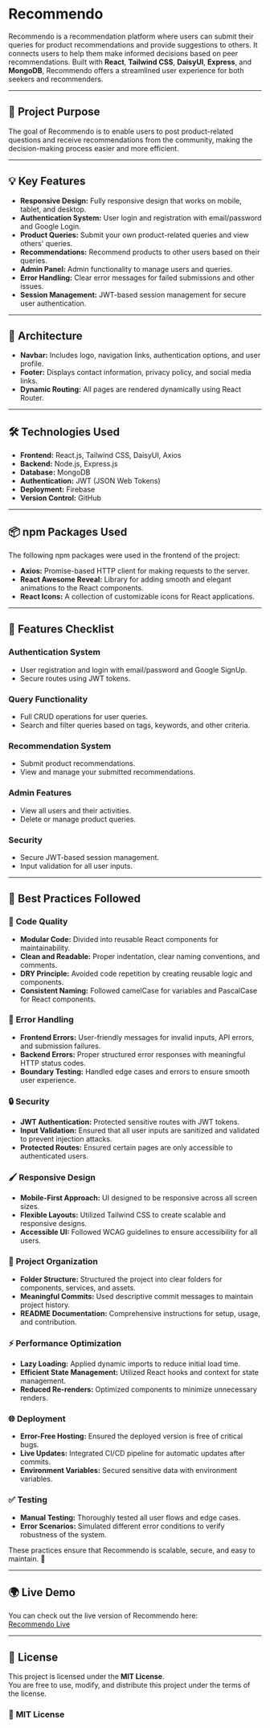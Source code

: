# Recommendo

Recommendo is a recommendation platform where users can submit their queries for product recommendations and provide suggestions to others. It connects users to help them make informed decisions based on peer recommendations. Built with **React**, **Tailwind CSS**, **DaisyUI**, **Express**, and **MongoDB**, Recommendo offers a streamlined user experience for both seekers and recommenders.

---

## 🌟 **Project Purpose**
The goal of Recommendo is to enable users to post product-related questions and receive recommendations from the community, making the decision-making process easier and more efficient.

---

## 💡 **Key Features**
- **Responsive Design:** Fully responsive design that works on mobile, tablet, and desktop.
- **Authentication System:** User login and registration with email/password and Google Login.
- **Product Queries:** Submit your own product-related queries and view others' queries.
- **Recommendations:** Recommend products to other users based on their queries.
- **Admin Panel:** Admin functionality to manage users and queries.
- **Error Handling:** Clear error messages for failed submissions and other issues.
- **Session Management:** JWT-based session management for secure user authentication.

---

## 📂 **Architecture**
- **Navbar:** Includes logo, navigation links, authentication options, and user profile.
- **Footer:** Displays contact information, privacy policy, and social media links.
- **Dynamic Routing:** All pages are rendered dynamically using React Router.

---

## 🛠️ **Technologies Used**
- **Frontend:** React.js, Tailwind CSS, DaisyUI, Axios
- **Backend:** Node.js, Express.js
- **Database:** MongoDB
- **Authentication:** JWT (JSON Web Tokens)
- **Deployment:** Firebase
- **Version Control:** GitHub

---

## 📦 **npm Packages Used**
The following npm packages were used in the frontend of the project:

- **Axios:** Promise-based HTTP client for making requests to the server.
- **React Awesome Reveal:** Library for adding smooth and elegant animations to the React components.
- **React Icons:** A collection of customizable icons for React applications.

---

## 🚀 **Features Checklist**
### **Authentication System**
- User registration and login with email/password and Google SignUp.
- Secure routes using JWT tokens.

### **Query Functionality**
- Full CRUD operations for user queries.
- Search and filter queries based on tags, keywords, and other criteria.

### **Recommendation System**
- Submit product recommendations.
- View and manage your submitted recommendations.

### **Admin Features**
- View all users and their activities.
- Delete or manage product queries.

### **Security**
- Secure JWT-based session management.
- Input validation for all user inputs.

---

## 📜 **Best Practices Followed**

### 🧹 **Code Quality**
- **Modular Code:** Divided into reusable React components for maintainability.
- **Clean and Readable:** Proper indentation, clear naming conventions, and comments.
- **DRY Principle:** Avoided code repetition by creating reusable logic and components.
- **Consistent Naming:** Followed camelCase for variables and PascalCase for React components.

### 🚦 **Error Handling**
- **Frontend Errors:** User-friendly messages for invalid inputs, API errors, and submission failures.
- **Backend Errors:** Proper structured error responses with meaningful HTTP status codes.
- **Boundary Testing:** Handled edge cases and errors to ensure smooth user experience.

### 🔒 **Security**
- **JWT Authentication:** Protected sensitive routes with JWT tokens.
- **Input Validation:** Ensured that all user inputs are sanitized and validated to prevent injection attacks.
- **Protected Routes:** Ensured certain pages are only accessible to authenticated users.

### 🖌️ **Responsive Design**
- **Mobile-First Approach:** UI designed to be responsive across all screen sizes.
- **Flexible Layouts:** Utilized Tailwind CSS to create scalable and responsive designs.
- **Accessible UI:** Followed WCAG guidelines to ensure accessibility for all users.

### 📂 **Project Organization**
- **Folder Structure:** Structured the project into clear folders for components, services, and assets.
- **Meaningful Commits:** Used descriptive commit messages to maintain project history.
- **README Documentation:** Comprehensive instructions for setup, usage, and contribution.

### ⚡ **Performance Optimization**
- **Lazy Loading:** Applied dynamic imports to reduce initial load time.
- **Efficient State Management:** Utilized React hooks and context for state management.
- **Reduced Re-renders:** Optimized components to minimize unnecessary renders.

### 🌐 **Deployment**
- **Error-Free Hosting:** Ensured the deployed version is free of critical bugs.
- **Live Updates:** Integrated CI/CD pipeline for automatic updates after commits.
- **Environment Variables:** Secured sensitive data with environment variables.

### ✅ **Testing**
- **Manual Testing:** Thoroughly tested all user flows and edge cases.
- **Error Scenarios:** Simulated different error conditions to verify robustness of the system.

These practices ensure that Recommendo is scalable, secure, and easy to maintain. 🚀

---

## 🌍 **Live Demo**

You can check out the live version of Recommendo here:  
[Recommendo Live](https://recommendo-b1c90.web.app/)

---

## 📜 **License**

This project is licensed under the **MIT License**.  
You are free to use, modify, and distribute this project under the terms of the license.

### 📄 **MIT License**
